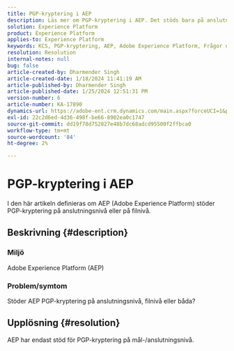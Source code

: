 ```yaml
---
title: PGP-kryptering i AEP
description: Läs mer om PGP-kryptering i AEP. Det stöds bara på anslutningsnivån.
solution: Experience Platform
product: Experience Platform
applies-to: Experience Platform
keywords: KCS, PGP-kryptering, AEP, Adobe Experience Platform, Frågor och svar
resolution: Resolution
internal-notes: null
bug: false
article-created-by: Dharmender Singh
article-created-date: 1/18/2024 11:41:19 AM
article-published-by: Dharmender Singh
article-published-date: 1/25/2024 12:51:31 PM
version-number: 6
article-number: KA-17890
dynamics-url: https://adobe-ent.crm.dynamics.com/main.aspx?forceUCI=1&pagetype=entityrecord&etn=knowledgearticle&id=6e4a767d-f6b5-ee11-a569-6045bd0065b6
exl-id: 22c2d6ed-4d36-498f-be66-8902ea0c1747
source-git-commit: dd19f78d752827e48b7dc68adcd95500f2ffbca0
workflow-type: tm+mt
source-wordcount: '84'
ht-degree: 2%

---
```


# PGP-kryptering i AEP


I den här artikeln definieras om AEP (Adobe Experience Platform) stöder PGP-kryptering på anslutningsnivå eller på filnivå.

## Beskrivning {#description}


### <b>Miljö</b>

Adobe Experience Platform (AEP)

### <b>Problem/symtom</b>

Stöder AEP PGP-kryptering på anslutningsnivå, filnivå eller båda?


## Upplösning {#resolution}


AEP har endast stöd för PGP-kryptering på mål-/anslutningsnivå.
